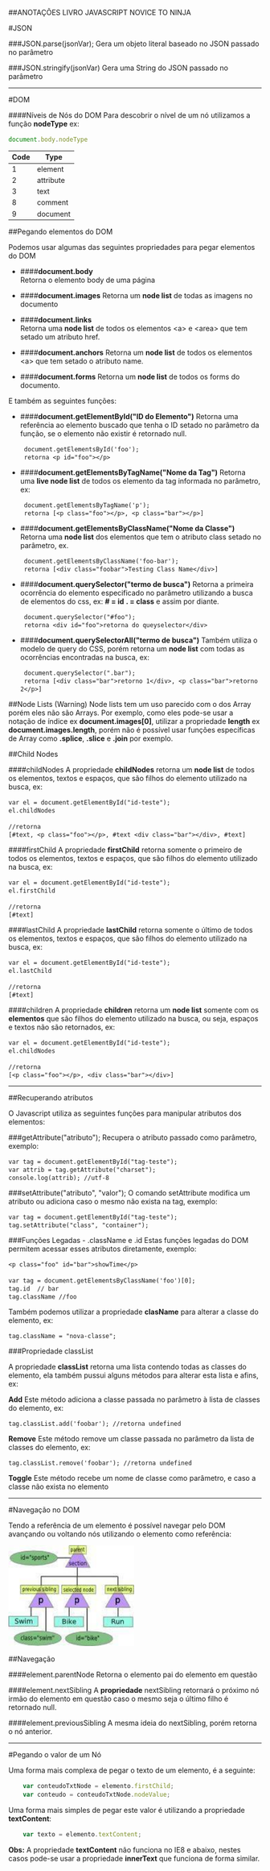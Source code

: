##ANOTAÇÕES LIVRO JAVASCRIPT NOVICE TO NINJA

#JSON

###JSON.parse(jsonVar);
Gera um objeto literal baseado no JSON passado no parâmetro

###JSON.stringify(jsonVar) 
Gera uma String do JSON passado no parâmetro


---------------------------------------------------


#DOM

####Níveis de Nós do DOM
Para descobrir o nível de um nó utilizamos a função **nodeType** ex:

```javascript
document.body.nodeType
```

|Code | Type |
|-----|------|
   1  |  element
   2  |	attribute
   3  |	text
   8  |	comment
   9  |	document


##Pegando elementos do DOM

Podemos usar algumas das seguintes propriedades para pegar elementos do DOM

 - ####**document.body**	
 Retorna o elemento body de uma página

 - ####**document.images**
 Retorna um **node list** de todas as imagens no documento

 - ####**document.links**	
 Retorna uma **node	list** de todos os elementos <a\> e	<area\> que tem setado um atributo	href.

 - ####**document.anchors**	
 Retorna um **node list** de todos os elementos <a\> que tem setado o atributo name.

 - ####**document.forms**
 Retorna um **node list** de todos os forms do documento.	



E também as seguintes funções:


 - ####**document.getElementById("ID do Elemento")**
 Retorna uma referência ao elemento buscado que tenha o ID setado no parâmetro da função, se o elemento não existir é retornado null.

	 	document.getElementsById('foo');
	 	retorna <p id="foo"></p>	



 - ####**document.getElementsByTagName("Nome da Tag")**
 Retorna uma **live node list** de todos os elemento da tag informada no parâmetro, ex:

	 	document.getElementsByTagName('p');
	 	retorna [<p class="foo"></p>, <p class="bar"></p>] 	



 - ####**document.getElementsByClassName("Nome da Classe")**
 Retorna uma **node list** dos elementos que tem o atributo class setado no parâmetro, ex.

 		document.getElementsByClassName('foo-bar');
 		retorna [<div class="foobar">Testing Class Name</div>]



 - ####**document.querySelector("termo de busca")**
 Retorna a primeira ocorrência do elemento especificado no parâmetro utilizando a busca de elementos do css, ex:
 **# = id** 
 **\.  =  class** 
 e assim por diante.
		
		document.querySelector("#foo");
		retorna <div id="foo">retorna do queyselector</div>


 - ####**document.querySelectorAll("termo de busca")**
 Também utiliza o modelo de query do CSS, porém retorna um **node list** com todas as ocorrências encontradas na busca, ex:

		document.querySelector(".bar");
		retorna [<div class="bar">retorno 1</div>, <p class="bar">retorno 2</p>]

	

##Node Lists (Warning)
Node lists tem um uso parecido com o dos Array porém eles não são Arrays. Por exemplo, como eles pode-se usar a notação de índice ex **document.images[0]**, utilizar a propriedade **length** ex **document.images.length**, porém não é possível usar funções específicas de Array como **.splice**, **.slice** e **.join** por exemplo. 




##Child Nodes

####childNodes
A propriedade **childNodes** retorna um **node list** de todos os elementos, textos e espaços, que são filhos do elemento utilizado na busca, ex:

	var el = document.getElementById("id-teste");
	el.childNodes

	//retorna
	[#text, <p class="foo"></p>, #text <div class="bar"></div>, #text]


####firstChild
A propriedade **firstChild** retorna somente o primeiro de todos os elementos, textos e espaços, que são filhos do elemento utilizado na busca, ex:

	var el = document.getElementById("id-teste");
	el.firstChild

	//retorna
	[#text]


####lastChild
A propriedade **lastChild** retorna somente o último de todos os elementos, textos e espaços, que são filhos do elemento utilizado na busca, ex:

	var el = document.getElementById("id-teste");
	el.lastChild

	//retorna
	[#text]





####children
A propriedade **children** retorna um **node list** somente com os **elementos** que são filhos do elemento utilizado na busca, ou seja, espaços e textos não são retornados, ex:

	var el = document.getElementById("id-teste");
	el.childNodes

	//retorna
	[<p class="foo"></p>, <div class="bar"></div>]


------------------------------------------


##Recuperando atributos

O Javascript utiliza as seguintes funções para manipular atributos dos elementos:


###getAttribute("atributo");
Recupera o atributo passado como parâmetro, exemplo:

	var tag = document.getElementById("tag-teste");
	var attrib = tag.getAttribute("charset");
	console.log(attrib); //utf-8


###setAttribute("atributo", "valor");
O comando setAttribute modifica um atributo ou adiciona caso o mesmo não exista na tag, exemplo:

	var tag = document.getElementById("tag-teste");
	tag.setAttribute("class", "container");


###Funções Legadas - .className e .id
Estas funções legadas do DOM permitem acessar esses atributos diretamente, exemplo:

	<p class="foo" id="bar">showTime</p>
	
	var tag = document.getElementsByClassName('foo')[0];
	tag.id  // bar
	tag.className //foo

Também podemos utilizar a propriedade **clasName** para alterar a classe do elemento, ex:

	tag.className = "nova-classe";


###Propriedade classList

A propriedade **classList** retorna uma lista contendo todas as classes do elemento, ela também pussui alguns métodos para alterar esta lista e afins, ex:

**Add**
Este método adiciona a classe passada no parâmetro à lista de classes do elemento, ex:
	
	tag.classList.add('foobar'); //retorna undefined		

**Remove**
Este método remove um classe passada no parâmetro da lista de classes do elemento, ex:

	tag.classList.remove('foobar');	//retorna undefined

**Toggle**
Este método recebe um nome de classe como parâmetro, e caso a classe não exista no elemento		

--------------------------------------------------

#Navegação no DOM

Tendo a referência de um elemento é possível navegar pelo DOM avançando ou voltando nós utilizando o elemento como referência:

<img src="img/dom-tree.jpg" height="200" width="250" alt="">

##Navegação


####element.parentNode
Retorna o elemento pai do elemento em questão

####element.nextSibling
A **propriedade** nextSibling retornará o próximo nó irmão do elemento em questão caso o mesmo seja o último filho é retornado null.

####element.previousSibling
A mesma ideia do nextSibling, porém retorna o nó anterior.



---------------------------------------

#Pegando o valor de um Nó

Uma forma mais complexa de pegar o texto de um elemento, é a seguinte:

```javascript
	var conteudoTxtNode = elemento.firstChild;
	var conteudo = conteudoTxtNode.nodeValue;	
```

Uma forma mais simples de pegar este valor é utilizando a propriedade **textContent**:

```javascript
	var texto = elemento.textContent;
```
**Obs:** A propriedade **textContent** não funciona no IE8 e abaixo, nestes casos pode-se usar a propriedade **innerText** que funciona de forma similar.


